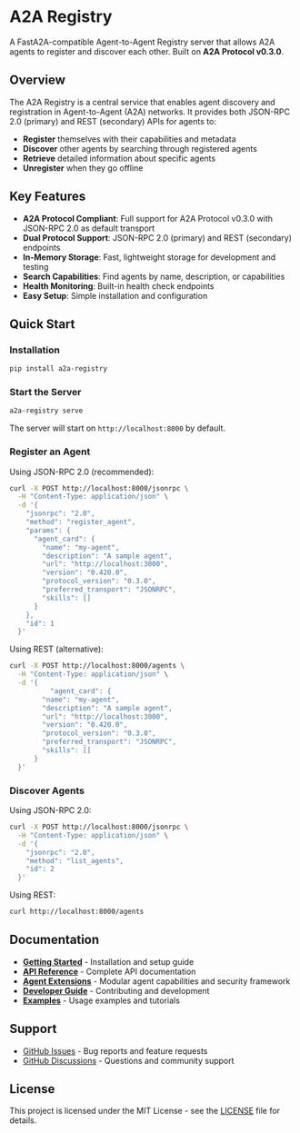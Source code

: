 # A2A Registry

A FastA2A-compatible Agent-to-Agent Registry server that allows A2A agents to register and discover each other. Built on **A2A Protocol v0.3.0**.

## Overview

The A2A Registry is a central service that enables agent discovery and registration in Agent-to-Agent (A2A) networks. It provides both JSON-RPC 2.0 (primary) and REST (secondary) APIs for agents to:

- **Register** themselves with their capabilities and metadata
- **Discover** other agents by searching through registered agents
- **Retrieve** detailed information about specific agents
- **Unregister** when they go offline

## Key Features

- **A2A Protocol Compliant**: Full support for A2A Protocol v0.3.0 with JSON-RPC 2.0 as default transport
- **Dual Protocol Support**: JSON-RPC 2.0 (primary) and REST (secondary) endpoints
- **In-Memory Storage**: Fast, lightweight storage for development and testing
- **Search Capabilities**: Find agents by name, description, or capabilities
- **Health Monitoring**: Built-in health check endpoints
- **Easy Setup**: Simple installation and configuration

## Quick Start

### Installation

```bash
pip install a2a-registry
```

### Start the Server

```bash
a2a-registry serve
```

The server will start on `http://localhost:8000` by default.

### Register an Agent

Using JSON-RPC 2.0 (recommended):

```bash
curl -X POST http://localhost:8000/jsonrpc \
  -H "Content-Type: application/json" \
  -d '{
    "jsonrpc": "2.0",
    "method": "register_agent",
    "params": {
      "agent_card": {
        "name": "my-agent",
        "description": "A sample agent",
        "url": "http://localhost:3000",
        "version": "0.420.0",
        "protocol_version": "0.3.0",
        "preferred_transport": "JSONRPC",
        "skills": []
      }
    },
    "id": 1
  }'
```

Using REST (alternative):

```bash
curl -X POST http://localhost:8000/agents \
  -H "Content-Type: application/json" \
  -d '{
          "agent_card": {
        "name": "my-agent",
        "description": "A sample agent",
        "url": "http://localhost:3000",
        "version": "0.420.0",
        "protocol_version": "0.3.0",
        "preferred_transport": "JSONRPC",
        "skills": []
      }
  }'
```

### Discover Agents

Using JSON-RPC 2.0:

```bash
curl -X POST http://localhost:8000/jsonrpc \
  -H "Content-Type: application/json" \
  -d '{
    "jsonrpc": "2.0",
    "method": "list_agents",
    "id": 2
  }'
```

Using REST:

```bash
curl http://localhost:8000/agents
```

## Documentation

- [**Getting Started**](getting-started/installation.md) - Installation and setup guide
- [**API Reference**](api/overview.md) - Complete API documentation
- [**Agent Extensions**](concepts/agent-extensions.md) - Modular agent capabilities and security framework
- [**Developer Guide**](developer/contributing.md) - Contributing and development
- [**Examples**](examples/basic-usage.md) - Usage examples and tutorials

## Support

- [GitHub Issues](https://github.com/allenday/a2a-registry/issues) - Bug reports and feature requests
- [GitHub Discussions](https://github.com/allenday/a2a-registry/discussions) - Questions and community support

## License

This project is licensed under the MIT License - see the [LICENSE](https://github.com/allenday/a2a-registry/blob/master/LICENSE) file for details.